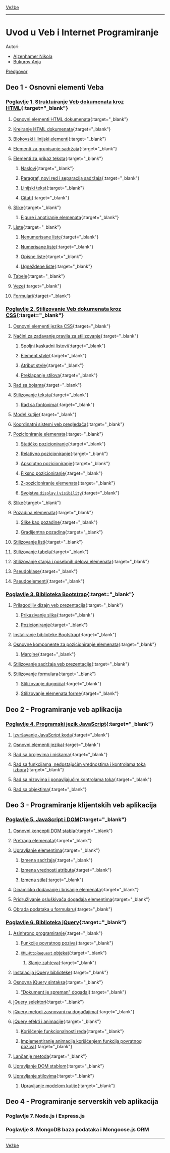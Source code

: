 [Vežbe](../README.md)

-----

# Uvod u Veb i Internet Programiranje

Autori:

- [Ajzenhamer Nikola](https://www.nikolaajzenhamer.rs)
- [Bukurov Anja](http://www.math.rs/~anja_bukurov)

[Predgovor](./Poglavlja/Predgovor/README.md)

## Deo 1 - Osnovni elementi Veba

### [Poglavlje 1. Struktuiranje Veb dokumenata kroz HTML](./Poglavlja/HTML/README.md){:target="_blank"}

1. [Osnovni elementi HTML dokumenata](./Poglavlja/HTML/README.md#11-osnovni-elementi-html-dokumenata){:target="_blank"}

2. [Kreiranje HTML dokumenata](./Poglavlja/HTML/README.md/#12-kreiranje-html-dokumenata){:target="_blank"}

3. [Blokovski i linijski elementi](./Poglavlja/HTML/README.md#13-blokovski-i-linijski-elementi){:target="_blank"}

4. [Elementi za grupisanje sadržaja](./Poglavlja/HTML/README.md#14-elementi-za-grupisanje-sadržaja){:target="_blank"}

5. [Elementi za prikaz teksta](./Poglavlja/HTML/README.md#15-elementi-za-prikaz-teksta){:target="_blank"}
   
   1. [Naslovi](./Poglavlja/HTML/README.md#151-naslovi){:target="_blank"}
   
   2. [Paragraf, novi red i separacija sadržaja](./Poglavlja/HTML/README.md#152-paragraf-novi-red-i-separacija-sadržaja){:target="_blank"}
   
   3. [Linijski tekst](./Poglavlja/HTML/README.md#153-linijski-tekst){:target="_blank"}
   
   4. [Citati](./Poglavlja/HTML/README.md#154-citati){:target="_blank"}

6. [Slike](./Poglavlja/HTML/README.md#16-slike){:target="_blank"}

   1. [Figure i anotiranje elemenata](./Poglavlja/HTML/README.md#161-figure-i-anotiranje-elemenata){:target="_blank"}

7. [Liste](./Poglavlja/HTML/README.md#17-liste){:target="_blank"}

   1. [Nenumerisane liste](./Poglavlja/HTML/README.md#171-nenumerisane-liste){:target="_blank"}

   2. [Numerisane liste](./Poglavlja/HTML/README.md#172-numerisane-liste){:target="_blank"}

   3. [Opisne liste](./Poglavlja/HTML/README.md#173-opisne-liste){:target="_blank"}

   4. [Ugnežđene liste](./Poglavlja/HTML/README.md#174-ugnežđene-liste){:target="_blank"}

8. [Tabele](./Poglavlja/HTML/README.md#18-tabele){:target="_blank"}

9. [Veze](./Poglavlja/HTML/README.md#19-veze){:target="_blank"}

10. [Formulari](./Poglavlja/HTML/README.md#110-formulari){:target="_blank"}

### [Poglavlje 2. Stilizovanje Veb dokumenata kroz CSS](./Poglavlja/CSS/README.md){:target="_blank"}

1. [Osnovni elementi jezika CSS](./Poglavlja/CSS/README.md#21-osnovni-elementi-jezika-css){:target="_blank"}

2. [Načini za zadavanje pravila za stilizovanje](./Poglavlja/CSS/README.md#22-načini-za-zadavanje-pravila-za-stilizovanje){:target="_blank"}
   
   1. [Spoljni kaskadni listovi](./Poglavlja/CSS/README.md#221-spoljni-kaskadni-listovi){:target="_blank"}
   
   2. [Element style](./Poglavlja/CSS/README.md#222-element-style){:target="_blank"}
   
   3. [Atribut style](./Poglavlja/CSS/README.md#223-atribut-style){:target="_blank"}
   
   4. [Preklapanje stilova](./Poglavlja/CSS/README.md#224-preklapanje-stilova){:target="_blank"}

3. [Rad sa bojama](./Poglavlja/CSS/README.md#23-rad-sa-bojama){:target="_blank"}

4. [Stilizovanje teksta](./Poglavlja/CSS/README.md#24-stilizovanje-teksta){:target="_blank"}
   
   1. [Rad sa fontovima](./Poglavlja/CSS/README.md#241-rad-sa-fontovima){:target="_blank"}

5. [Model kutije](./Poglavlja/CSS/README.md#25-model-kutije){:target="_blank"}

6. [Koordinatni sistemi veb pregledača](./Poglavlja/CSS/README.md#26-koordinatni-sistemi-veb-pregledača){:target="_blank"}

7. [Pozicioniranje elemenata](./Poglavlja/CSS/README.md#27-pozicioniranje-elemenata){:target="_blank"}

   1. [Statičko pozicioniranje](./Poglavlja/CSS/README.md#271-statičko-pozicioniranje){:target="_blank"}

   2. [Relativno pozicioniranje](./Poglavlja/CSS/README.md#272-relativno-pozicioniranje){:target="_blank"}

   3. [Apsolutno pozicioniranje](./Poglavlja/CSS/README.md#273-apsolutno-pozicioniranje){:target="_blank"}

   4. [Fiksno pozicioniranje](./Poglavlja/CSS/README.md#274-fiksno-pozicioniranje){:target="_blank"}

   5. [Z-pozicioniranje elemenata](./Poglavlja/CSS/README.md#275-z-pozicioniranje-elemenata){:target="_blank"}

   6. [Svojstva `display` i `visibility`](./Poglavlja/CSS/README.md#276-svojstva-display-i-visibility){:target="_blank"}

8. [Slike](./Poglavlja/CSS/README.md#28-slike){:target="_blank"}

9. [Pozadina elemenata](./Poglavlja/CSS/README.md#29-pozadina-elemenata){:target="_blank"}

   1. [Slike kao pozadine](./Poglavlja/CSS/README.md#291-slike-kao-pozadine){:target="_blank"}

   2. [Gradijentna pozadina](./Poglavlja/CSS/README.md#292-gradijentna-pozadina){:target="_blank"}

10. [Stilizovanje listi](./Poglavlja/CSS/README.md#210-stilizovanje-listi){:target="_blank"}

11. [Stilizovanje tabela](./Poglavlja/CSS/README.md#211-stilizovanje-tabela){:target="_blank"}

12. [Stilizovanje stanja i posebnih delova elemenata](./Poglavlja/CSS/README.md#212-stilizovanje-stanja-i-posebnih-delova-elemenata){:target="_blank"}

   1. [Pseudoklase](./Poglavlja/CSS/README.md#2121-pseudoklase){:target="_blank"}

   2. [Pseudoelementi](./Poglavlja/CSS/README.md#2122-pseudoelementi){:target="_blank"}

### [Poglavlje 3. Biblioteka Bootstrap](./Poglavlja/Bootstrap/README.md){:target="_blank"}

1. [Prilagodljiv dizajn veb prezentacija](./Poglavlja/Bootstrap/README.md#31-prilagodljiv-dizajn-veb-prezentacija){:target="_blank"}

   1. [Prikazivanje slika](./Poglavlja/Bootstrap/README.md#311-prikazivanje-slika){:target="_blank"}

   2. [Pozicioniranje](./Poglavlja/Bootstrap/README.md#312-pozicioniranje){:target="_blank"}

2. [Instaliranje biblioteke Bootstrap](./Poglavlja/Bootstrap/README.md#32-instaliranje-biblioteke-bootstrap){:target="_blank"}

3. [Osnovne komponente za pozicioniranje elemenata](./Poglavlja/Bootstrap/README.md#33-osnovne-komponente-za-pozicioniranje-elemenata){:target="_blank"}

   1. [Margine](./Poglavlja/Bootstrap/README.md#331-margine){:target="_blank"}

4. [Stilizovanje sadržaja veb prezentacije](./Poglavlja/Bootstrap/README.md#34-stilizovanje-sadržaja-veb-prezentacije){:target="_blank"}

5. [Stilizovanje formulara](./Poglavlja/Bootstrap/README.md#35-stilizovanje-formulara){:target="_blank"} 

   1. [Stilizovanje dugmića](./Poglavlja/Bootstrap/README.md#351-stilizovanje-dugmića){:target="_blank"}

   2. [Stilizovanje elemenata forme](./Poglavlja/Bootstrap/README.md#352-stilizovanje-elemenata-forme){:target="_blank"}

## Deo 2 - Programiranje veb aplikacija

### [Poglavlje 4. Programski jezik JavaScript](./Poglavlja/JS/README.md){:target="_blank"}

1. [Izvršavanje JavaScript koda](./Poglavlja/JS/README.md#41-izvršavanje-javascript-koda){:target="_blank"}

2. [Osnovni elementi jezika](./Poglavlja/JS/README.md#42-osnovni-elementi-jezika){:target="_blank"}

3. [Rad sa brojevima i niskama](./Poglavlja/JS/README.md#43-rad-sa-brojevima-i-niskama){:target="_blank"}

4. [Rad sa funkcijama, nedostajućim vrednostima i kontrolama toka izbora](./Poglavlja/JS/README.md#44-rad-sa-funkcijama-nedostajućim-vrednostima-i-kontrolama-toka-izbora){:target="_blank"}

5. [Rad sa nizovima i ponavljajućim kontrolama toka](./Poglavlja/JS/README.md#45-rad-sa-nizovima-i-ponavljajućim-kontrolama-toka){:target="_blank"}

6. [Rad sa objektima](./Poglavlja/JS/README.md#46-rad-sa-objektima){:target="_blank"}

## Deo 3 - Programiranje klijentskih veb aplikacija

### [Poglavlje 5. JavaScript i DOM](./Poglavlja/JSDOM/README.md){:target="_blank"}

1. [Osnovni koncepti DOM stabla](./Poglavlja/JSDOM/README.md#51-osnovni-koncepti-dom-stabla){:target="_blank"}

2. [Pretraga elemenata](./Poglavlja/JSDOM/README.md#52-pretraga-elemenata){:target="_blank"}

3. [Upravljanje elementima](./Poglavlja/JSDOM/README.md#53-upravljanje-elementima){:target="_blank"}

    1. [Izmena sadržaja](./Poglavlja/JSDOM/README.md#531-izmena-sadržaja){:target="_blank"}

    1. [Izmena vrednosti atributa](./Poglavlja/JSDOM/README.md#532-izmena-vrednosti-atributa){:target="_blank"}

    1. [Izmena stila](./Poglavlja/JSDOM/README.md#533-izmena-stila){:target="_blank"}

4. [Dinamičko dodavanje i brisanje elemenata](./Poglavlja/JSDOM/README.md#54-dinamičko-dodavanje-i-brisanje-elemenata){:target="_blank"}

5. [Pridruživanje osluškivača događaja elementima](./Poglavlja/JSDOM/README.md#55-pridruživanje-osluškivača-događaja-elementima){:target="_blank"}

6. [Obrada podataka u formularu](./Poglavlja/JSDOM/README.md#56-obrada-podataka-u-formularu){:target="_blank"}

### [Poglavlje 6. Biblioteka jQuery](./Poglavlja/JQuery/README.md){:target="_blank"}

1. [Asinhrono programiranje](./Poglavlja/JQuery/README.md#61-asinhrono-programiranje){:target="_blank"}

    1. [Funkcije povratnog poziva](./Poglavlja/JQuery/README.md#611-funkcije-povratnog-poziva){:target="_blank"}

    2. [`XMLHttpRequest` objekat](./Poglavlja/JQuery/README.md#612-xmlhttprequest-objekat){:target="_blank"}
     
        1. [Slanje zahteva](./Poglavlja/JQuery/README.md#6121-slanje-zahteva){:target="_blank"}

2. [Instalacija jQuery biblioteke](./Poglavlja/JQuery/README.md#62-instalacija-jquery-biblioteke){:target="_blank"}

3. [Osnovna jQuery sintaksa](./Poglavlja/JQuery/README.md#63-osnovna-jquery-sintaksa){:target="_blank"}

    1. ["Dokument je spreman" događaj](./Poglavlja/JQuery/README.md#631-dokument-je-spreman-događaj){:target="_blank"}

4. [jQuery selektori](./Poglavlja/JQuery/README.md#64-jquery-selektori){:target="_blank"}

5. [jQuery metodi zasnovani na događajima](./Poglavlja/JQuery/README.md#65-jquery-metodi-zasnovani-na-događajima){:target="_blank"}

6. [jQuery efekti i animacije](./Poglavlja/JQuery/README.md#66-jquery-efekti-i-animacije){:target="_blank"}

    1. [Korišćenje funkcionalnosti reda](./Poglavlja/JQuery/README.md#661-korišćenje-funkcionalnosti-reda){:target="_blank"}
    
    2. [Implementiranje animacija korišćenjem funkcija povratnog poziva](./Poglavlja/JQuery/README.md#662-implementiranje-animacija-korišćenjem-funkcija-povratnog-poziva){:target="_blank"}

7. [Lančanje metoda](./Poglavlja/JQuery/README.md#67-lančanje-metoda){:target="_blank"}

8. [Upravljanje DOM stablom](./Poglavlja/JQuery/README.md#68-upravljanje-DOM-stablom){:target="_blank"}

9. [Upravljanje stilovima](./Poglavlja/JQuery/README.md#69-upravljanje-stilovima){:target="_blank"}

    1. [Upravljanje modelom kutije](./Poglavlja/JQuery/README.md#691-upravljanje-modelom-kutije){:target="_blank"}

## Deo 4 - Programiranje serverskih veb aplikacija

### Poglavlje 7. Node.js i Express.js

### Poglavlje 8. MongoDB baza podataka i Mongoose.js ORM

-----

[Vežbe](../README.md)
